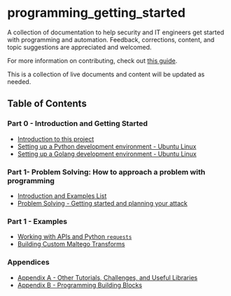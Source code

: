 # programming_getting_started
A collection of documentation to help security and IT engineers get started with programming and automation. Feedback, corrections, content, and topic suggestions are appreciated and welcomed. 

For more information on contributing, check out [this guide](CONTRIBUTING.md).

This is a collection of live documents and content will be updated as needed.

## Table of Contents

### Part 0 - Introduction and Getting Started
* [Introduction to this project](part0/README.md)
* [Setting up a Python development environment - Ubuntu Linux](part0/python_setup_ubuntu.md)
* [Setting up a Golang development environment - Ubuntu Linux](part0/go_setup_ubuntu.md)

### Part 1- Problem Solving: How to approach a problem with programming
* [Introduction and Examples List](part1/README.md)
* [Problem Solving - Getting started and planning your attack](part1/problem_solving_getting_started.md)

### Part 1 - Examples
* [Working with APIs and Python `requests`](part1/working_with_apis.md)
* [Building Custom Maltego Transforms](part1/maltego_transforms.md)

### Appendices
* [Appendix A - Other Tutorials, Challenges, and Useful Libraries](appendixA/README.md)
* [Appendix B - Programming Building Blocks](appendixB/README.md)
